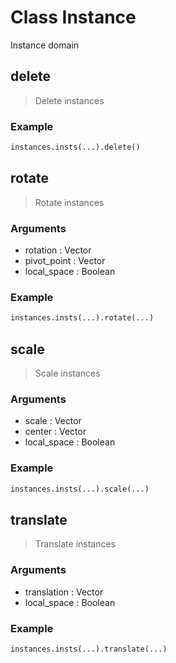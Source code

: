 
# Class Instance

Instance domain


## delete

> Delete instances
  
<blid GeometryNodeDeleteGeometry>

### Example

```python
instances.insts(...).delete()
```



## rotate

> Rotate instances
  
<blid GeometryNodeRotateInstances>

### Arguments

- rotation : Vector
- pivot_point : Vector
- local_space : Boolean

### Example

```python
instances.insts(...).rotate(...)
```



## scale

> Scale instances
  
<blid GeometryNodeScaleInstances>

### Arguments

- scale : Vector
- center : Vector
- local_space : Boolean

### Example

```python
instances.insts(...).scale(...)
```



## translate

> Translate instances
  
<blid GeometryNodeTranslateInstances>

### Arguments

- translation : Vector
- local_space : Boolean

### Example

```python
instances.insts(...).translate(...)
```

